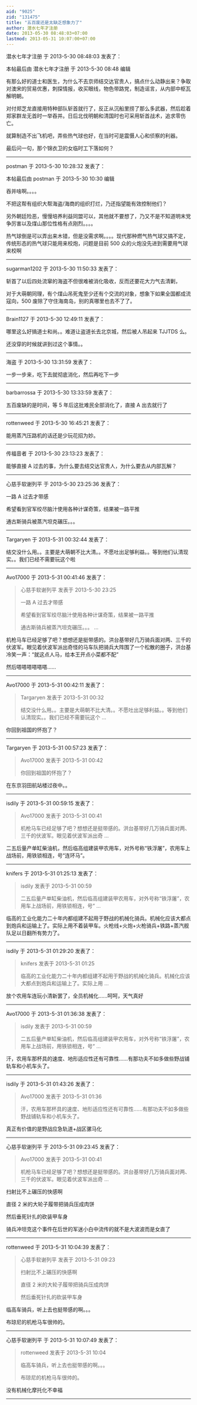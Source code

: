 ```yaml
---
aid: "9025"
zid: "131475"
title: "五百废还是太缺乏想象力了"
author: 潜水七年才注册
date: 2013-05-30 08:48:03+07:00
lastmod: 2013-05-31 10:07:00+07:00
---
```


潜水七年才注册 于 2013-5-30 08:48:03 发表了：

本帖最后由 潜水七年才注册 于 2013-5-30 08:48 编辑

有那么好的道士和医生，为什么不去京师结交达官贵人，搞点什么动静出来？争取对澳宋的贸易优惠，刺探情报，收买眼线，物色带路党，制造谣言，从内部中枢瓦解明朝。

对付郑芝龙直接用特种部队斩首就行了，反正从沉船里捞了那么多武器，然后趁着郑家群龙无首时一举吞并。日后北伐明朝和清国时也可采用斩首战术，追求零伤亡。

就算制造不出飞机吧，弄些热气球也好，在当时可是震慑人心和侦察的利器。

最后问一句，那个锦衣卫的女临时工下落如何？

---

postman 于 2013-5-30 10:28:32 发表了：

本帖最后由 postman 于 2013-5-30 10:30 编辑

吞并啥啊。。。。

不把这帮有组织大帮海盗/海商的组织打烂，乃还指望能有效控制他们？

另外朝廷险恶，慢慢培养利益同盟可以，其他就不要想了，乃又不是不知道明末党争厉害以及煤山那位性格有点刚烈。。。。

热气球倒是可以弄出来木错，但是没需求啊。。。。现代那种燃气热气球又搞不定，传统形态的热气球只能用来校炮，问题是目前 500 众的火炮没先进到需要用气球来校啊

---

sugarman1202 于 2013-5-30 11:50:33 发表了：

斩首了以后四处流窜的海盗不但很难被消化吸收，反而还要花大力气去清剿，

对于大萌朝同理，有个煤山吊死鬼至少还有个交流的对象，想象下如果全国都成流寇向，500 废除了守住海南岛，别的真哪里也去不了了。

---

Brain1127 于 2013-5-30 12:49:11 发表了：

哪里这么好搞道士和尚。。难道让盗道长去北京城，然后被人吊起来 TJJTDS 么。

还没穿的时候就讲到过这个事情。。

---

海盗 于 2013-5-30 13:31:59 发表了：

一步一步来，吃下去就彻底消化，然后再吃下一步

---

barbarrossa 于 2013-5-30 13:33:59 发表了：

五百废缺的是时间，等 5 年后这批难民全部消化了，直接 A 出去就行了

---

rottenweed 于 2013-5-30 16:45:21 发表了：

能用蒸汽压路机的话还是少玩花招为妙。

---

传福音者 于 2013-5-30 23:13:23 发表了：

能够直接 A 过去的事，为什么要去结交达官贵人，为什么要去从内部瓦解？

---

心慈手软谢列平 于 2013-5-30 23:25:36 发表了：

一路 A 过去才带感

希望看到官军绞尽脑汁使用各种计谋奇策，结果被一路平推

通古斯骑兵被蒸汽坦克碾压。。。

---

Targaryen 于 2013-5-31 00:32:44 发表了：

结交没什么用。。主要是大萌朝不比大清。。不愿吐出足够利益。。等到他们认清现实。。我们已经不需要玩这个啦

---

Avo17000 于 2013-5-31 00:41:46 发表了：

> 心慈手软谢列平 发表于 2013-5-30 23:25
>
> 一路 A 过去才带感
>
> 希望看到官军绞尽脑汁使用各种计谋奇策，结果被一路平推
>
> 通古斯骑兵被蒸汽坦克碾压。。。 ...

机枪马车已经足够了吧？想想还是挺带感的。洪台基带好几万骑兵面对两、三千的伏波军。眼见着伏波军派出奇怪的马车队把骑兵大阵围了一个松散的圈子，洪台基冷笑一声：“就这点人马，给本王开点小菜都不配”

然后嗒嗒嗒嗒嗒嗒……

---

Avo17000 于 2013-5-31 00:42:11 发表了：

> Targaryen 发表于 2013-5-31 00:32
>
> 结交没什么用。。主要是大萌朝不比大清。。不愿吐出足够利益。。等到他们认清现实。。我们已经不需要玩这个 ...

你回到祖国的怀抱了？

---

Targaryen 于 2013-5-31 00:57:23 发表了：

> Avo17000 发表于 2013-5-31 00:42
>
> 你回到祖国的怀抱了？

在东京羽田航站楼过夜中。。

---

isdily 于 2013-5-31 00:59:15 发表了：

> Avo17000 发表于 2013-5-31 00:41
>
> 机枪马车已经足够了吧？想想还是挺带感的。洪台基带好几万骑兵面对两、三千的伏波军。眼见着伏波军派出奇 ...

二五后量产单缸柴油机，然后临高组建装甲农用车，对外号称“铁浮屠”，农用车上战场前，用铁锁相连，号“连环马”。

---

knifers 于 2013-5-31 01:25:13 发表了：

> isdily 发表于 2013-5-31 00:59
>
> 二五后量产单缸柴油机，然后临高组建装甲农用车，对外号称“铁浮屠”，农用车上战场前，用铁锁相连，号“ ...

临高的工业化能力二十年内都组建不起用于野战的机械化骑兵。机械化应该大都点到炮兵和运输上了。实际上用不着装甲车。火枪线+火炮+火枪骑兵+铁路+蒸汽舰队足以日翻所有势力了。

---

isdily 于 2013-5-31 01:29:20 发表了：

> knifers 发表于 2013-5-31 01:25
>
> 临高的工业化能力二十年内都组建不起用于野战的机械化骑兵。机械化应该大都点到炮兵和运输上了。实际上用 ...

放个农用车连玩小清新罢了，全员机械化……呵呵，天气真好

---

Avo17000 于 2013-5-31 01:36:38 发表了：

> isdily 发表于 2013-5-31 00:59
>
> 二五后量产单缸柴油机，然后临高组建装甲农用车，对外号称“铁浮屠”，农用车上战场前，用铁锁相连，号“ ...

汗，农用车那杯具的速度、地形适应性还有可靠性……有那功夫不如多做些野战铺轨车和小机车头了。

---

isdily 于 2013-5-31 01:43:26 发表了：

> Avo17000 发表于 2013-5-31 01:36
>
> 汗，农用车那杯具的速度、地形适应性还有可靠性……有那功夫不如多做些野战铺轨车和小机车头了。

真正有价值的是野战应急轨道+战区骡马化

---

心慈手软谢列平 于 2013-5-31 09:23:45 发表了：

> Avo17000 发表于 2013-5-31 00:41
>
> 机枪马车已经足够了吧？想想还是挺带感的。洪台基带好几万骑兵面对两、三千的伏波军。眼见着伏波军派出奇 ...

扫射比不上碾压的快感啊

直径 2 米的大轮子履带把骑兵压成肉饼

然后垂死针扎的砍装甲车身

骑兵冲坦克这个事件在后世的军迷小白中流传的就不是大波波而是女直了

---

rottenweed 于 2013-5-31 10:04:39 发表了：

> 心慈手软谢列平 发表于 2013-5-31 09:23
>
> 扫射比不上碾压的快感啊
>
> 直径 2 米的大轮子履带把骑兵压成肉饼
>
> 然后垂死针扎的砍装甲车身

临高车骑兵，听上去也挺带感的啊。。。

布琼尼的机枪马车很帅的。

---

心慈手软谢列平 于 2013-5-31 10:07:49 发表了：

> rottenweed 发表于 2013-5-31 10:04
>
> 临高车骑兵，听上去也挺带感的啊。。。
>
> 布琼尼的机枪马车很帅的。

没有机械化摩托化不幸福

---
